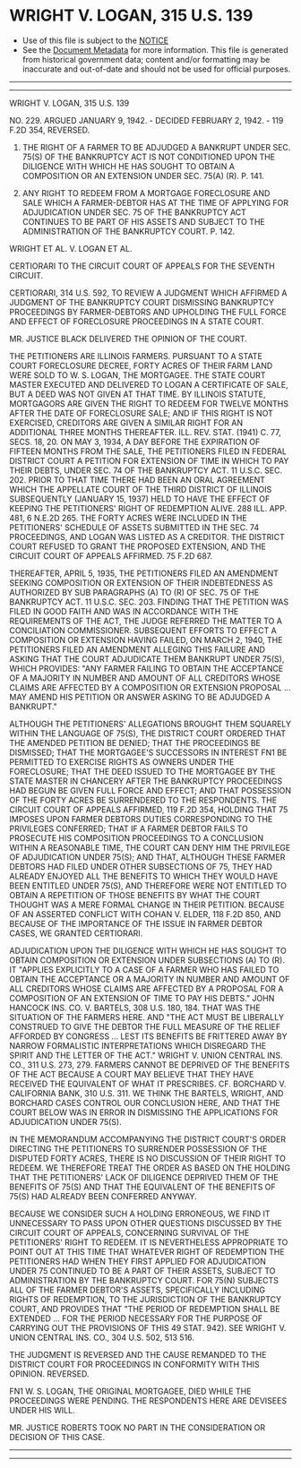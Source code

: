 ---
---

# WRIGHT V. LOGAN, 315 U.S. 139

* Use of this file is subject to the [NOTICE](https://github.com/publicdocs/notice/blob/master/NOTICE)
* See the [Document Metadata](../../../) for more information.
  This file is generated from historical government data; content and/or formatting may be inaccurate and out-of-date and should not be used for official purposes.

----------
----------

WRIGHT V. LOGAN, 315 U.S. 139

NO. 229.  ARGUED JANUARY 9, 1942.  - DECIDED FEBRUARY 2, 1942.  - 119 F.2D 354, REVERSED.

1.  THE RIGHT OF A FARMER TO BE ADJUDGED A BANKRUPT UNDER SEC. 75(S) OF THE BANKRUPTCY ACT IS NOT CONDITIONED UPON THE DILIGENCE WITH WHICH HE HAS SOUGHT TO OBTAIN A COMPOSITION OR AN EXTENSION UNDER SEC. 75(A) (R).  P. 141.

2.  ANY RIGHT TO REDEEM FROM A MORTGAGE FORECLOSURE AND SALE WHICH A FARMER-DEBTOR HAS AT THE TIME OF APPLYING FOR ADJUDICATION UNDER SEC. 75 OF THE BANKRUPTCY ACT CONTINUES TO BE PART OF HIS ASSETS AND SUBJECT TO THE ADMINISTRATION OF THE BANKRUPTCY COURT.  P. 142.

WRIGHT ET AL. V. LOGAN ET AL.

CERTIORARI TO THE CIRCUIT COURT OF APPEALS FOR THE SEVENTH CIRCUIT.

CERTIORARI, 314 U.S. 592, TO REVIEW A JUDGMENT WHICH AFFIRMED A JUDGMENT OF THE BANKRUPTCY COURT DISMISSING BANKRUPTCY PROCEEDINGS BY FARMER-DEBTORS AND UPHOLDING THE FULL FORCE AND EFFECT OF FORECLOSURE PROCEEDINGS IN A STATE COURT.

MR. JUSTICE BLACK DELIVERED THE OPINION OF THE COURT.

THE PETITIONERS ARE ILLINOIS FARMERS.  PURSUANT TO A STATE COURT FORECLOSURE DECREE, FORTY ACRES OF THEIR FARM LAND WERE SOLD TO W. S. LOGAN, THE MORTGAGEE.  THE STATE COURT MASTER EXECUTED AND DELIVERED TO LOGAN A CERTIFICATE OF SALE, BUT A DEED WAS NOT GIVEN AT THAT TIME.  BY ILLINOIS STATUTE, MORTGAGORS ARE GIVEN THE RIGHT TO REDEEM FOR TWELVE MONTHS AFTER THE DATE OF FORECLOSURE SALE; AND IF THIS RIGHT IS NOT EXERCISED, CREDITORS ARE GIVEN A SIMILAR RIGHT FOR AN ADDITIONAL THREE MONTHS THEREAFTER.  ILL. REV. STAT. (1941) C. 77, SECS. 18, 20.  ON MAY 3, 1934, A DAY BEFORE THE EXPIRATION OF FIFTEEN MONTHS FROM THE SALE, THE PETITIONERS FILED IN FEDERAL DISTRICT COURT A PETITION FOR EXTENSION OF TIME IN WHICH TO PAY THEIR DEBTS, UNDER SEC. 74 OF THE BANKRUPTCY ACT.  11 U.S.C. SEC. 202.  PRIOR TO THAT TIME THERE HAD BEEN AN ORAL AGREEMENT WHICH THE APPELLATE COURT OF THE THIRD DISTRICT OF ILLINOIS SUBSEQUENTLY (JANUARY 15, 1937) HELD TO HAVE THE EFFECT OF KEEPING THE PETITIONERS' RIGHT OF REDEMPTION ALIVE.  288 ILL. APP. 481, 6 N.E.2D 265.  THE FORTY ACRES WERE INCLUDED IN THE PETITIONERS' SCHEDULE OF ASSETS SUBMITTED IN THE SEC. 74 PROCEEDINGS, AND LOGAN WAS LISTED AS A CREDITOR.  THE DISTRICT COURT REFUSED TO GRANT THE PROPOSED EXTENSION, AND THE CIRCUIT COURT OF APPEALS AFFIRMED.  75 F.2D 687.

THEREAFTER, APRIL 5, 1935, THE PETITIONERS FILED AN AMENDMENT SEEKING COMPOSITION OR EXTENSION OF THEIR INDEBTEDNESS AS AUTHORIZED BY SUB PARAGRAPHS (A) TO (R) OF SEC. 75 OF THE BANKRUPTCY ACT.  11 U.S.C. SEC. 203.  FINDING THAT THE PETITION WAS FILED IN GOOD FAITH AND WAS IN ACCORDANCE WITH THE REQUIREMENTS OF THE ACT, THE JUDGE REFERRED THE MATTER TO A CONCILIATION COMMISSIONER.  SUBSEQUENT EFFORTS TO EFFECT A COMPOSITION OR EXTENSION HAVING FAILED, ON MARCH 2, 1940, THE PETITIONERS FILED AN AMENDMENT ALLEGING THIS FAILURE AND ASKING THAT THE COURT ADJUDICATE THEM BANKRUPT UNDER 75(S), WHICH PROVIDES:  "ANY FARMER FAILING TO OBTAIN THE ACCEPTANCE OF A MAJORITY IN NUMBER AND AMOUNT OF ALL CREDITORS WHOSE CLAIMS ARE AFFECTED BY A COMPOSITION OR EXTENSION PROPOSAL  ...  MAY AMEND HIS PETITION OR ANSWER ASKING TO BE ADJUDGED A BANKRUPT."

ALTHOUGH THE PETITIONERS' ALLEGATIONS BROUGHT THEM SQUARELY WITHIN THE LANGUAGE OF 75(S), THE DISTRICT COURT ORDERED THAT THE AMENDED PETITION BE DENIED; THAT THE PROCEEDINGS BE DISMISSED; THAT THE MORTGAGEE'S SUCCESSORS IN INTEREST  FN1  BE PERMITTED TO EXERCISE RIGHTS AS OWNERS UNDER THE FORECLOSURE; THAT THE DEED ISSUED TO THE MORTGAGEE BY THE STATE MASTER IN CHANCERY AFTER THE BANKRUPTCY PROCEEDINGS HAD BEGUN BE GIVEN FULL FORCE AND EFFECT; AND THAT POSSESSION OF THE FORTY ACRES BE SURRENDERED TO THE RESPONDENTS.  THE CIRCUIT COURT OF APPEALS AFFIRMED, 119 F.2D 354, HOLDING THAT 75 IMPOSES UPON FARMER DEBTORS DUTIES CORRESPONDING TO THE PRIVILEGES CONFERRED; THAT IF A FARMER DEBTOR FAILS TO PROSECUTE HIS COMPOSITION PROCEEDINGS TO A CONCLUSION WITHIN A REASONABLE TIME, THE COURT CAN DENY HIM THE PRIVILEGE OF ADJUDICATION UNDER 75(S); AND THAT, ALTHOUGH THESE FARMER DEBTORS HAD FILED UNDER OTHER SUBSECTIONS OF 75, THEY HAD ALREADY ENJOYED ALL THE BENEFITS TO WHICH THEY WOULD HAVE BEEN ENTITLED UNDER 75(S), AND THEREFORE WERE NOT ENTITLED TO OBTAIN A REPETITION OF THOSE BENEFITS BY WHAT THE COURT THOUGHT WAS A MERE FORMAL CHANGE IN THEIR PETITION.  BECAUSE OF AN ASSERTED CONFLICT WITH COHAN V. ELDER, 118 F.2D 850, AND BECAUSE OF THE IMPORTANCE OF THE ISSUE IN FARMER DEBTOR CASES, WE GRANTED CERTIORARI.

ADJUDICATION UPON THE DILIGENCE WITH WHICH HE HAS SOUGHT TO OBTAIN COMPOSITION OR EXTENSION UNDER SUBSECTIONS (A) TO (R).  IT "APPLIES EXPLICITLY TO A CASE OF A FARMER WHO HAS FAILED TO OBTAIN THE ACCEPTANCE OR A MAJORITY IN NUMBER AND AMOUNT OF ALL CREDITORS WHOSE CLAIMS ARE AFFECTED BY A PROPOSAL FOR A COMPOSITION OF AN EXTENSION OF TIME TO PAY HIS DEBTS."  JOHN HANCOCK INS. CO. V. BARTELS, 308 U.S. 180, 184.  THAT WAS THE SITUATION OF THE FARMERS HERE.  AND "THE ACT MUST BE LIBERALLY CONSTRUED TO GIVE THE DEBTOR THE FULL MEASURE OF THE RELIEF AFFORDED BY CONGRESS  ...  LEST ITS BENEFITS BE FRITTERED AWAY BY NARROW FORMALISTIC INTERPRETATIONS WHICH DISREGARD THE SPIRIT AND THE LETTER OF THE ACT."  WRIGHT V. UNION CENTRAL INS. CO., 311 U.S. 273, 279.  FARMERS CANNOT BE DEPRIVED OF THE BENEFITS OF THE ACT BECAUSE A COURT MAY BELIEVE THAT THEY HAVE RECEIVED THE EQUIVALENT OF WHAT IT PRESCRIBES.  CF. BORCHARD V. CALIFORNIA BANK, 310 U.S. 311.  WE THINK THE BARTELS, WRIGHT, AND BORCHARD CASES CONTROL OUR CONCLUSION HERE, AND THAT THE COURT BELOW WAS IN ERROR IN DISMISSING THE APPLICATIONS FOR ADJUDICATION UNDER 75(S).

IN THE MEMORANDUM ACCOMPANYING THE DISTRICT COURT'S ORDER DIRECTING THE PETITIONERS TO SURRENDER POSSESSION OF THE DISPUTED FORTY ACRES, THERE IS NO DISCUSSION OF THEIR RIGHT TO REDEEM.  WE THEREFORE TREAT THE ORDER AS BASED ON THE HOLDING THAT THE PETITIONERS' LACK OF DILIGENCE DEPRIVED THEM OF THE BENEFITS OF 75(S) AND THAT THE EQUIVALENT OF THE BENEFITS OF 75(S) HAD ALREADY BEEN CONFERRED ANYWAY.

BECAUSE WE CONSIDER SUCH A HOLDING ERRONEOUS, WE FIND IT UNNECESSARY TO PASS UPON OTHER QUESTIONS DISCUSSED BY THE CIRCUIT COURT OF APPEALS, CONCERNING SURVIVAL OF THE PETITIONERS' RIGHT TO REDEEM.  IT IS NEVERTHELESS APPROPRIATE TO POINT OUT AT THIS TIME THAT WHATEVER RIGHT OF REDEMPTION THE PETITIONERS HAD WHEN THEY FIRST APPLIED FOR ADJUDICATION UNDER 75 CONTINUED TO BE A PART OF THEIR ASSETS, SUBJECT TO ADMINISTRATION BY THE BANKRUPTCY COURT.  FOR 75(N) SUBJECTS ALL OF THE FARMER DEBTOR'S ASSETS, SPECIFICALLY INCLUDING RIGHTS OF REDEMPTION, TO THE JURISDICTION OF THE BANKRUPTCY COURT, AND PROVIDES THAT "THE PERIOD OF REDEMPTION SHALL BE EXTENDED  ...  FOR THE PERIOD NECESSARY FOR THE PURPOSE OF CARRYING OUT THE PROVISIONS OF THIS 49 STAT. 942).  SEE WRIGHT V. UNION CENTRAL INS. CO., 304 U.S. 502, 513 516.

THE JUDGMENT IS REVERSED AND THE CAUSE REMANDED TO THE DISTRICT COURT FOR PROCEEDINGS IN CONFORMITY WITH THIS OPINION.  REVERSED.

FN1  W. S. LOGAN, THE ORIGINAL MORTGAGEE, DIED WHILE THE PROCEEDINGS WERE PENDING.  THE RESPONDENTS HERE ARE DEVISEES UNDER HIS WILL.

MR. JUSTICE ROBERTS TOOK NO PART IN THE CONSIDERATION OR DECISION OF THIS CASE.


----------
----------


